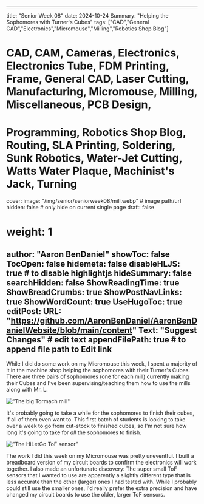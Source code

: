 
---
title: "Senior Week 08"
date: 2024-10-24
Summary: "Helping the Sophomores with Turner's Cubes"
tags: ["CAD","General CAD","Electronics","Micromouse","Milling","Robotics Shop Blog"]
# CAD, CAM, Cameras, Electronics, Electronics Tube, FDM Printing, Frame, General CAD, Laser Cutting, Manufacturing, Micromouse, Milling, Miscellaneous, PCB Design,
# Programming, Robotics Shop Blog, Routing, SLA Printing, Soldering, Sunk Robotics, Water-Jet Cutting, Watts Water Plaque, Machinist's Jack, Turning
cover:
    image: "/img/senior/seniorweek08/mill.webp" # image path/url
    hidden: false # only hide on current single page
draft: false

# weight: 1
author: "Aaron BenDaniel"
showToc: false
TocOpen: false
hidemeta: false
disableHLJS: true # to disable highlightjs
hideSummary: false
searchHidden: false
ShowReadingTime: true
ShowBreadCrumbs: true
ShowPostNavLinks: true
ShowWordCount: true
UseHugoToc: true
editPost:
    URL: "https://github.com/AaronBenDaniel/AaronBenDanielWebsite/blob/main/content"
    Text: "Suggest Changes" # edit text
    appendFilePath: true # to append file path to Edit link
---

While I did do some work on my Micromouse this week, I spent a majority of it in the machine shop helping the sophomores with their Turner's Cubes. There are three pairs of sophomores (one for each mill) currently making their Cubes and I've been supervising/teaching them how to use the mills along with Mr. L.

!["The big Tormach mill"](/img/senior/seniorweek08/drawing.webp)

It's probably going to take a while for the sophomores to finish their cubes, if all of them even want to. This first batch of students is looking to take over a week to go from cut-stock to finished cubes, so I'm not sure how long it's going to take for *all* the sophomores to finish.

!["The HiLetGo ToF sensor"](/img/senior/seniorweek08/tof.webp)

The work I did this week on my Micromouse was pretty uneventful. I built a breadboard version of my circuit boards to confirm the electronics will work together. I also made an unfortunate discovery: The super small ToF sensors that I wanted to use are apparently a slightly different type that is less accurate than the other (larger) ones I had tested with. While I probably could still use the smaller ones, I'd really prefer the extra precision and have changed my circuit boards to use the older, larger ToF sensors.